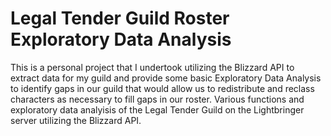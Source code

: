 # Legal Tender Guild Roster Exploratory Data Analysis
This is a personal project that I undertook utilizing the Blizzard API to extract data for my guild and provide some basic Exploratory Data Analysis to identify gaps in our guild that would allow us to redistribute and reclass characters as necessary to fill gaps in our roster.
Various functions and exploratory data analyisis of the Legal Tender Guild on the Lightbringer server utilizing the Blizzard API.

